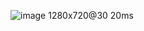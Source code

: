 ![image](https://github.com/Felix-fz/RK3588-ffmpeg-mpp-rga/assets/61495551/3bc430ed-ef7f-45a6-b4c4-bfc48ff730f0)
1280x720@30 20ms
